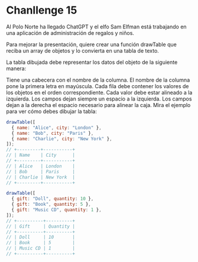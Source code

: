 # Chanllenge 15

Al Polo Norte ha llegado ChatGPT y el elfo Sam Elfman está trabajando en una aplicación de administración de regalos y niños.

Para mejorar la presentación, quiere crear una función drawTable que reciba un array de objetos y lo convierta en una tabla de texto.

La tabla dibujada debe representar los datos del objeto de la siguiente manera:

Tiene una cabecera con el nombre de la columna.
El nombre de la columna pone la primera letra en mayúscula.
Cada fila debe contener los valores de los objetos en el orden correspondiente.
Cada valor debe estar alineado a la izquierda.
Los campos dejan siempre un espacio a la izquierda.
Los campos dejan a la derecha el espacio necesario para alinear la caja.
Mira el ejemplo para ver cómo debes dibujar la tabla:

```javascript
drawTable([
  { name: "Alice", city: "London" },
  { name: "Bob", city: "Paris" },
  { name: "Charlie", city: "New York" },
]);
// +---------+-----------+
// | Name    | City      |
// +---------+-----------+
// | Alice   | London    |
// | Bob     | Paris     |
// | Charlie | New York  |
// +---------+-----------+

drawTable([
  { gift: "Doll", quantity: 10 },
  { gift: "Book", quantity: 5 },
  { gift: "Music CD", quantity: 1 },
]);
// +----------+----------+
// | Gift     | Quantity |
// +----------+----------+
// | Doll     | 10       |
// | Book     | 5        |
// | Music CD | 1        |
// +----------+----------+
```
